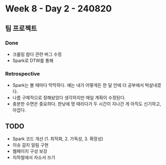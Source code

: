 # Week 8 - Day 2 - 240820

## 팀 프로젝트
### Done
- 크롤링 람다 관련 버그 수정
- Spark로 DTW를 통해
### Retrospective
- Spark는 볼 때마다 막막하다. 얘는 내가 어떻게든 한 달 안에 더 공부에서 박살내겠다.
- 나름 구체적으로 정해놨었다 생각하지만 매일 계획이 수정된다. 
- 충분한 수면은 중요하다. 한낮에 멍 때리다가 두 시간이 지나간 게 아직도 신기하고, 아깝다.

## TODO
- Spark 코드 개선 (1. 최적화, 2. 가독성, 3. 확장성)
- 이슈 감지 알림 구현
- 웹페이지 구성 보강
- 지하철에서 자소서 쓰기